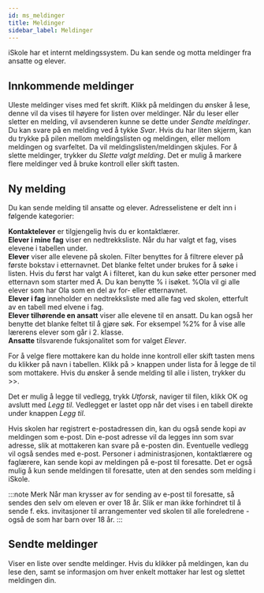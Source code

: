 ```yaml
---
id: ms_meldinger
title: Meldinger
sidebar_label: Meldinger
---
```


iSkole har et internt meldingssystem. Du kan sende og motta meldinger fra ansatte og elever.

## Innkommende meldinger
Uleste meldinger vises med fet skrift. Klikk på meldingen du ønsker å lese, denne vil da vises til høyere for listen over meldinger. Når du leser eller
sletter en melding, vil avsenderen kunne se dette under _Sendte meldinger_. Du kan svare på en melding ved å tykke _Svar_. Hvis du har liten skjerm,
kan du trykke på pilen mellom meldingslisten og meldingen, eller mellom meldingen og svarfeltet. Da vil meldingslisten/meldingen skjules. For å slette
meldinger, trykker du _Slette valgt melding_. Det er mulig å markere flere meldinger ved å bruke kontroll eller skift tasten.

## Ny melding
Du kan sende melding til ansatte og elever. Adresselistene er delt inn i følgende kategorier:

**Kontaktelever** er tilgjengelig hvis du er kontaktlærer.  
**Elever i mine fag** viser en nedtrekksliste. Når du har valgt et fag, vises elevene i tabellen under.  
**Elever** viser alle elevene på skolen. Filter benyttes for å filtrere elever på første bokstav i etternavnet. Det blanke feltet under brukes for å søke i
listen. Hvis du først har valgt A i filteret, kan du kun søke etter personer med etternavn som starter med A. Du kan benytte % i isøket. %Ola vil gi alle elever som har Ola som en del av for- eller etternavnet.  
**Elever i fag** inneholder en nedtrekksliste med alle fag ved skolen, etterfult av en tabell med elvene i fag.  
**Elever tilhørende en ansatt** viser alle elevene til en ansatt. Du kan også her benytte det blanke feltet til å gjøre søk. For eksempel %2% for å vise
alle lærerens elever som går i 2. klasse.  
**Ansatte** tilsvarende fuksjonalitet som for valget _Elever_.

For å velge flere mottakere kan du holde inne kontroll eller skift tasten mens du klikker på navn i tabellen. Klikk på > knappen under lista for å
legge de til som mottakere. Hvis du ønsker å sende melding til alle i listen, trykker du >>. 

Det er mulig å legge til vedlegg, trykk _Utforsk_, naviger til filen, klikk OK og avslutt med _Legg til_. Vedlegget er lastet opp når det vises i en tabell
direkte under knappen _Legg til_.

Hvis skolen har registrert e-postadressen din, kan du også sende kopi av meldingen som e-post. Din e-post adresse vil da legges inn som svar adresse,
slik at mottakeren kan svare på e-posten din. Eventuelle vedlegg vil også sendes med e-post. Personer i administrasjonen, kontaktlærere og faglærere,
kan sende kopi av meldingen på e-post til foresatte. Det er også mulig å kun sende meldingen til foresatte, uten at den sendes som melding i iSkole.

:::note Merk
Når man krysser av for sending av e-post til foresatte, så sendes den selv om eleven er over 18 år. Slik er man ikke forhindret til å sende f. eks. invitasjoner til arrangementer ved skolen til alle foreledrene - også de som har barn over 18 år.
:::

## Sendte meldinger
Viser en liste over sendte meldinger. Hvis du klikker på meldingen, kan du lese den, samt se informasjon om hver enkelt mottaker har lest og slettet meldingen din.
